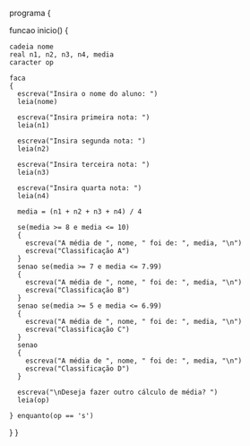 <!-- 1- São fornecidas as seguintes informações dos estudantes:
- nome do aluno
- 4 notas

Calcular a média e determinar a classificação de notas dos alunos:
Se média entre : 8 e 10, classificação “A”
Se média entre: 7 e 7,9, classificação “B” Se
média entre: 5 e 6,9, classificação “C” Se
média abaixo de 5, classificação “D”.

Mostrar como resultado:
-nome aluno
- média
- classificação -->

programa 
{

  funcao inicio() 
  {
    
    cadeia nome
    real n1, n2, n3, n4, media
    caracter op

    faca
    {
      escreva("Insira o nome do aluno: ")
      leia(nome)

      escreva("Insira primeira nota: ")
      leia(n1)

      escreva("Insira segunda nota: ")
      leia(n2)

      escreva("Insira terceira nota: ")
      leia(n3)

      escreva("Insira quarta nota: ")
      leia(n4)

      media = (n1 + n2 + n3 + n4) / 4

      se(media >= 8 e media <= 10)
      {
        escreva("A média de ", nome, " foi de: ", media, "\n")
        escreva("Classificação A")
      }
      senao se(media >= 7 e media <= 7.99)
      {
        escreva("A média de ", nome, " foi de: ", media, "\n")
        escreva("Classificação B")
      }
      senao se(media >= 5 e media <= 6.99)
      {
        escreva("A média de ", nome, " foi de: ", media, "\n")
        escreva("Classificação C")
      }
      senao
      {
        escreva("A média de ", nome, " foi de: ", media, "\n")
        escreva("Classificação D")
      }

      escreva("\nDeseja fazer outro cálculo de média? ")
      leia(op)

    } enquanto(op == 's')
  }
}
